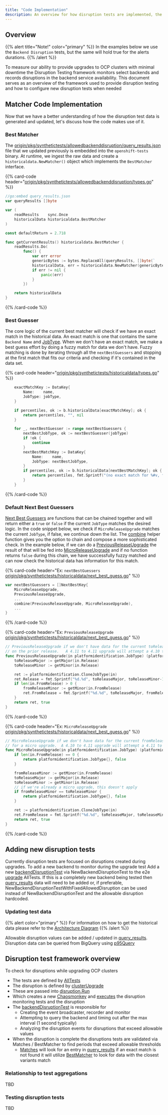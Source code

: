 ```yaml
---
title: "Code Implementation"
description: An overview for how disruption tests are implemented, the core logic that makes use of the historical data, and how to go about adding a new tests.
---
```


## Overview

{{% alert title="Note!" color="primary" %}}
In the examples below we use the `Backend Disruption` tests, but the same will hold true for the alerts durations.
{{% /alert %}}

To measure our ability to provide upgrades to OCP clusters with minimal
downtime the Disruption Testing framework monitors select backends and
records disruptions in the backend service availability.
This document serves as an overview of the framework used to provide
disruption testing and how to configure new disruption tests when needed

## Matcher Code Implementation

Now that we have a better understanding of how the disruption test data is generated and updated, let's discuss how the code makes use of it.

### Best Matcher

The [origin/pkg/synthetictests/allowedbackenddisruption/query_results.json](https://github.com/openshift/origin/blob/a93ac08b2890dbe6dee760e623c5cafb1d8c9f97/pkg/synthetictests/allowedbackenddisruption/query_results.json) file that we updated previously is embedded into the `openshift-tests` binary. At runtime, we ingest the raw data and create a `historicaldata.NewMatcher()` object which implements the `BestMatcher` interface.

{{% card-code header="[origin/pkg/synthetictests/allowedbackenddisruption/types.go](https://github.com/openshift/origin/blob/a93ac08b2890dbe6dee760e623c5cafb1d8c9f97/pkg/synthetictests/allowedbackenddisruption/types.go#L53-L77)" %}}

```go
//go:embed query_results.json
var queryResults []byte

var (
	readResults    sync.Once
	historicalData historicaldata.BestMatcher
)

const defaultReturn = 2.718

func getCurrentResults() historicaldata.BestMatcher {
	readResults.Do(
		func() {
			var err error
			genericBytes := bytes.ReplaceAll(queryResults, []byte(`    "BackendName": "`), []byte(`    "Name": "`))
			historicalData, err = historicaldata.NewMatcher(genericBytes, defaultReturn)
			if err != nil {
				panic(err)
			}
		})

	return historicalData
}
```

{{% /card-code %}}

### Best Guesser

The core logic of the current best matcher will check if we have an exact match in the historical data. An exact match is one that contains the same `Backend Name` and [JobType](https://github.com/openshift/origin/blob/a93ac08b2890dbe6dee760e623c5cafb1d8c9f97/pkg/synthetictests/platformidentification/types.go#L16-L23). When we don't have an exact match, we make a best guess effort by doing a fuzzy match for data we don't have. Fuzzy matching is done by iterating through all the `nextBestGuessers` and stopping at the first match that fits our criteria and checking if it's contained in the data set.

{{% card-code header="[origin/pkg/synthetictests/historicaldata/types.go](https://github.com/openshift/origin/blob/a93ac08b2890dbe6dee760e623c5cafb1d8c9f97/pkg/synthetictests/historicaldata/types.go#L89-L111)" %}}

```go
	exactMatchKey := DataKey{
		Name:    name,
		JobType: jobType,
	}

	if percentiles, ok := b.historicalData[exactMatchKey]; ok {
		return percentiles, "", nil
	}

	for _, nextBestGuesser := range nextBestGuessers {
		nextBestJobType, ok := nextBestGuesser(jobType)
		if !ok {
			continue
		}
		nextBestMatchKey := DataKey{
			Name:    name,
			JobType: nextBestJobType,
		}
		if percentiles, ok := b.historicalData[nextBestMatchKey]; ok {
			return percentiles, fmt.Sprintf("(no exact match for %#v, fell back to %#v)", exactMatchKey, nextBestMatchKey), nil
		}
	}
```

{{% /card-code %}}

### Default Next Best Guessers

[Next Best Guessers](https://github.com/openshift/origin/blob/a93ac08b2890dbe6dee760e623c5cafb1d8c9f97/pkg/synthetictests/historicaldata/next_best_guess.go#L13-L53) are functions that can be chained together and will return either a `true` or `false` if the current `JobType` matches the desired logic. In the code snippet below, we check if `MicroReleaseUpgrade` matches the current `JobType`, if false, we continue down the list. The [combine](https://github.com/openshift/origin/blob/a93ac08b2890dbe6dee760e623c5cafb1d8c9f97/pkg/synthetictests/historicaldata/next_best_guess.go#L179-L191) helper function gives you the option to chain and compose a more sophisticated check. In the example below, if we can do a [PreviousReleaseUpgrade](https://github.com/openshift/origin/blob/a93ac08b2890dbe6dee760e623c5cafb1d8c9f97/pkg/synthetictests/historicaldata/next_best_guess.go#L100-L113) the result of that will be fed into [MicroReleaseUpgrade](https://github.com/openshift/origin/blob/a93ac08b2890dbe6dee760e623c5cafb1d8c9f97/pkg/synthetictests/historicaldata/next_best_guess.go#L80-L98) and if no function returns `false` during this chain, we have successfully fuzzy matched and can now check the historical data has information for this match.

{{% card-code header="Ex: `nextBestGuessers` [origin/pkg/synthetictests/historicaldata/next_best_guess.go](https://github.com/openshift/origin/blob/a93ac08b2890dbe6dee760e623c5cafb1d8c9f97/pkg/synthetictests/historicaldata/next_best_guess.go#L13-L53)" %}}

```go
var nextBestGuessers = []NextBestKey{
	MicroReleaseUpgrade,
	PreviousReleaseUpgrade,
    ...
	combine(PreviousReleaseUpgrade, MicroReleaseUpgrade),
    ...
}
```

{{% /card-code %}}

{{% card-code header="Ex: `PreviousReleaseUpgrade` [origin/pkg/synthetictests/historicaldata/next_best_guess.go](https://github.com/openshift/origin/blob/a93ac08b2890dbe6dee760e623c5cafb1d8c9f97/pkg/synthetictests/historicaldata/next_best_guess.go#L100-L113)" %}}

```go
// PreviousReleaseUpgrade if we don't have data for the current toRelease, perhaps we have data for the congruent test
// on the prior release.   A 4.11 to 4.11 upgrade will attempt a 4.10 to 4.10 upgrade.  A 4.11 no upgrade, will attempt a 4.10 no upgrade.
func PreviousReleaseUpgrade(in platformidentification.JobType) (platformidentification.JobType, bool) {
	toReleaseMajor := getMajor(in.Release)
	toReleaseMinor := getMinor(in.Release)

	ret := platformidentification.CloneJobType(in)
	ret.Release = fmt.Sprintf("%d.%d", toReleaseMajor, toReleaseMinor-1)
	if len(in.FromRelease) > 0 {
		fromReleaseMinor := getMinor(in.FromRelease)
		ret.FromRelease = fmt.Sprintf("%d.%d", toReleaseMajor, fromReleaseMinor-1)
	}
	return ret, true
}
```

{{% /card-code %}}

{{% card-code header="Ex: `MicroReleaseUpgrade` [origin/pkg/synthetictests/historicaldata/next_best_guess.go](https://github.com/openshift/origin/blob/a93ac08b2890dbe6dee760e623c5cafb1d8c9f97/pkg/synthetictests/historicaldata/next_best_guess.go#L80-L98)" %}}

```go
// MicroReleaseUpgrade if we don't have data for the current fromRelease and it's a minor upgrade, perhaps we have data
// for a micro upgrade.  A 4.10 to 4.11 upgrade will attempt a 4.11 to 4.11 upgrade.
func MicroReleaseUpgrade(in platformidentification.JobType) (platformidentification.JobType, bool) {
	if len(in.FromRelease) == 0 {
		return platformidentification.JobType{}, false
	}

	fromReleaseMinor := getMinor(in.FromRelease)
	toReleaseMajor := getMajor(in.Release)
	toReleaseMinor := getMinor(in.Release)
	// if we're already a micro upgrade, this doesn't apply
	if fromReleaseMinor == toReleaseMinor {
		return platformidentification.JobType{}, false
	}

	ret := platformidentification.CloneJobType(in)
	ret.FromRelease = fmt.Sprintf("%d.%d", toReleaseMajor, toReleaseMinor)
	return ret, true
}
```

{{% /card-code %}}

## Adding new disruption tests

Currently disruption tests are focused on disruptions created during upgrades.
To add a new backend to monitor during the upgrade test
Add a new [backendDisruptionTest](https://github.com/openshift/origin/blob/master/test/extended/util/disruption/backend_sampler_tester.go)
via NewBackendDisruptionTest to the e2e [upgrade](https://github.com/openshift/origin/blob/master/test/e2e/upgrade/upgrade.go) AllTests.
If this is a completely new backend being tested then [query_results](https://github.com/openshift/origin/blob/master/pkg/synthetictests/allowedbackenddisruption/query_results.json)
data will need to be added or, if preferable, NewBackendDisruptionTestWithFixedAllowedDisruption can be used instead of NewBackendDisruptionTest and the allowable disruption hardcoded.

### Updating test data

{{% alert color="primary" %}}
For information on how to get the historical data please refer to the [Architecture Diagram](../data-architecture)
{{% /alert %}}

Allowable disruption values can be added / updated in [query_results](https://github.com/openshift/origin/blob/master/pkg/synthetictests/allowedbackenddisruption/query_results.json).
Disruption data can be queried from BigQuery using [p95Query](https://github.com/openshift/origin/blob/master/pkg/synthetictests/allowedbackenddisruption/types.go)

## Disruption test framework overview

To check for disruptions while upgrading OCP clusters

- The tests are defined by [AllTests](https://github.com/neisw/origin/blob/46f376386ab74ecfe0091552231d378adf24d5ea/test/e2e/upgrade/upgrade.go#L53)
- The disruption is defined by [clusterUpgrade](https://github.com/neisw/origin/blob/46f376386ab74ecfe0091552231d378adf24d5ea/test/e2e/upgrade/upgrade.go#L270)
- These are passed into [disruption.Run](https://github.com/neisw/origin/blob/2a97f51d4981a12f0cadad53db133793406db575/test/extended/util/disruption/disruption.go#L81)
- Which creates a new [Chaosmonkey](https://github.com/neisw/origin/blob/59599fad87743abf4c84f05952552e6d42728781/vendor/k8s.io/kubernetes/test/e2e/chaosmonkey/chaosmonkey.go#L48) and [executes](https://github.com/neisw/origin/blob/59599fad87743abf4c84f05952552e6d42728781/vendor/k8s.io/kubernetes/test/e2e/chaosmonkey/chaosmonkey.go#L78) the disruption monitoring tests and the disruption
- The [backendDisruptionTest](https://github.com/neisw/origin/blob/0c50d9d8bedbd2aa0af5c8a583418601891ee9d4/test/extended/util/disruption/backend_sampler_tester.go#L34) is responsible for
  - Creating the event broadcaster, recorder and monitor
  - Attempting to query the backend and timing out after the max interval (1 second typically)
  - Analyzing the disruption events for disruptions that exceed allowable values
- When the disruption is complete the disruptions tests are validated via Matches / BestMatcher to find periods that exceed allowable thresholds
  - [Matches](https://github.com/neisw/origin/blob/43d9e9332d5fb148b2e68804200a352a9bc683a5/pkg/synthetictests/allowedbackenddisruption/matches.go#L11) will look for an entry in [query_results](https://github.com/openshift/origin/blob/master/pkg/synthetictests/allowedbackenddisruption/query_results.json) if an exact match is not found it will utilize [BestMatcher](https://github.com/neisw/origin/blob/4e8f0ba818ed5e89cf09bf2902be857859a2125c/pkg/synthetictests/historicaldata/types.go#L128) to look for data with the closest variants match

### Relationship to test aggregations

TBD

### Testing disruption tests

TBD

